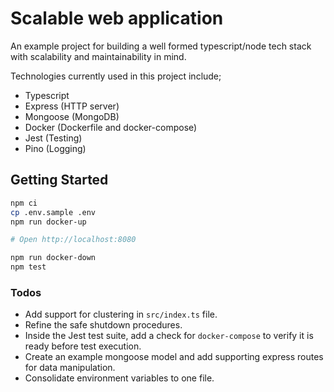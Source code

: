 # Scalable web application

An example project for building a well formed typescript/node tech stack with scalability and maintainability in mind.

Technologies currently used in this project include;

- Typescript
- Express (HTTP server)
- Mongoose (MongoDB)
- Docker (Dockerfile and docker-compose)
- Jest (Testing)
- Pino (Logging)

## Getting Started

```sh
npm ci
cp .env.sample .env
npm run docker-up

# Open http://localhost:8080

npm run docker-down
npm test
```

### Todos

- Add support for clustering in `src/index.ts` file.
- Refine the safe shutdown procedures.
- Inside the Jest test suite, add a check for `docker-compose` to verify it is ready before test execution.
- Create an example mongoose model and add supporting express routes for data manipulation.
- Consolidate environment variables to one file.
